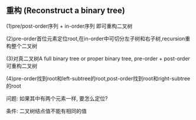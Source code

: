 

## 重构 \(Reconstruct a binary tree\)

\(1\)pre/post-order序列 + in-order序列 即可重构二叉树

\(2\)pre-order首位元素定位root,在in-order中可切分左子树和右子树,recursion重构整个二叉树



\(3\)对真二叉树A full binary tree or proper binary tree, pre-order + post-order 可重构二叉树

\(4\)pre-order找到root和left-subtree的root,post-order找到root和right-subtree的root



问题: 如果其中有两个元素一样, 要怎么定位?

条件: 二叉树结点值不能有相同的值



